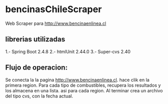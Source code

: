 # bencinasChileScraper
Web Scraper para http://www.bencinaenlinea.cl

## librerias utilizadas

1.- Spring Boot 2.4.8
2.- htmlUnit 2.44.0
3.- Super-cvs 2.40

## Flujo de operacion:

Se conecta la la pagina http://www.bencinaenlinea.cl.
hace clik en la primera region.
Para cada tipo de combustibles, recupera los resultados y los almacena en una lista.
asi para cada region.
Al terminar crea un archivo del tipo cvs, con la fecha actual.

